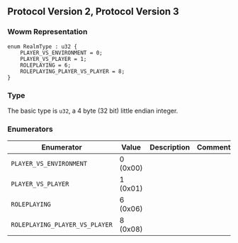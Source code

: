 ## Protocol Version 2, Protocol Version 3

### Wowm Representation
```rust,ignore
enum RealmType : u32 {
    PLAYER_VS_ENVIRONMENT = 0;
    PLAYER_VS_PLAYER = 1;
    ROLEPLAYING = 6;
    ROLEPLAYING_PLAYER_VS_PLAYER = 8;
}
```
### Type
The basic type is `u32`, a 4 byte (32 bit) little endian integer.
### Enumerators
| Enumerator | Value  | Description | Comment |
| --------- | -------- | ----------- | ------- |
| `PLAYER_VS_ENVIRONMENT` | 0 (0x00) |  |  |
| `PLAYER_VS_PLAYER` | 1 (0x01) |  |  |
| `ROLEPLAYING` | 6 (0x06) |  |  |
| `ROLEPLAYING_PLAYER_VS_PLAYER` | 8 (0x08) |  |  |
